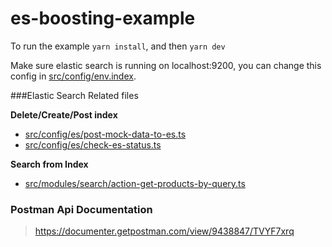 # es-boosting-example

To run the example
`yarn install`, and then `yarn dev`

Make sure elastic search is running on localhost:9200, you can change this config in [src/config/env.index](https://github.com/umimehar/es-boosting-example/blob/master/src/config/env/index.ts ).

###Elastic Search Related files

**Delete/Create/Post index**
 - [src/config/es/post-mock-data-to-es.ts](https://github.com/umimehar/es-boosting-example/blob/master/src/config/es/post-mock-data-to-es.ts "post-mock-data-to-es.ts")
 -  [src/config/es/check-es-status.ts](https://github.com/umimehar/es-boosting-example/blob/master/src/config/es/check-es-status.ts "check-es-status.ts")
 
 **Search from Index**
 
 - [src/modules/search/action-get-products-by-query.ts](https://github.com/umimehar/es-boosting-example/blob/master/src/modules/search/action-get-products-by-query.ts "action-get-products-by-query.ts")
 


### Postman Api Documentation
> https://documenter.getpostman.com/view/9438847/TVYF7xrq
